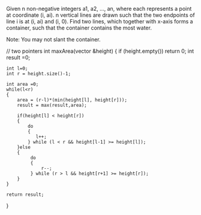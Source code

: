 Given n non-negative integers a1, a2, ..., an, where each represents a point at coordinate (i, ai). n vertical lines 
are drawn such that the two endpoints of line i is at (i, ai) and (i, 0). 
Find two lines, which together with x-axis forms a container, such that the container contains the most water.

Note: You may not slant the container.



// two pointers
int maxArea(vector<int> &height)
{
	if (height.empty()) return 0;
	int result =0;
	
	int l=0;
	int r = height.size()-1;
	
	int area =0;
	while(l<r)
	{
		area = (r-l)*(min(height[l], height[r]));
		result = max(result,area);

		if(height[l] < height[r])
		{
			do
			{
               l++;
            } while (l < r && height[l-1] >= height[l]);
		}else
		{
			 do
			 {
                 r--;
             } while (r > l && height[r+1] >= height[r]);
		}
	}

	return result;	
}